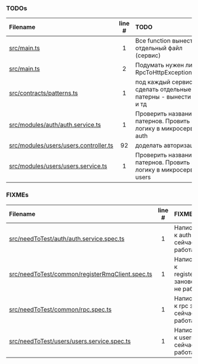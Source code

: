 ### TODOs
| Filename | line # | TODO |
|:------|:------:|:------|
| [src/main.ts](src/main.ts#L1) | 1 | Все function вынести в отдельный файл (сервис) |
| [src/main.ts](src/main.ts#L2) | 2 | Подумать нужен ли RpcToHttpExceptionFilter |
| [src/contracts/patterns.ts](src/contracts/patterns.ts#L1) | 1 | под каждый сервис сделать отдельные патерны - вынести auth и тд |
| [src/modules/auth/auth.service.ts](src/modules/auth/auth.service.ts#L1) | 1 | Проверить название патернов. Провить их логику в микросервисе auth |
| [src/modules/users/users.controller.ts](src/modules/users/users.controller.ts#L92) | 92 | доделать авторизацию |
| [src/modules/users/users.service.ts](src/modules/users/users.service.ts#L1) | 1 | Проверить название патернов. Провить их логику в микросервисе users |

### FIXMEs
| Filename | line # | FIXME |
|:------|:------:|:------|
| [src/needToTest/auth/auth.service.spec.ts](src/needToTest/auth/auth.service.spec.ts#L1) | 1 | Написать тесты к auth заново, сейчас не работают |
| [src/needToTest/common/registerRmqClient.spec.ts](src/needToTest/common/registerRmqClient.spec.ts#L1) | 1 | Написать тесты к registerRmqClient заново, сейчас не работают |
| [src/needToTest/common/rpc.spec.ts](src/needToTest/common/rpc.spec.ts#L1) | 1 | Написать тесты к rpc заново, сейчас не работают |
| [src/needToTest/users/users.service.spec.ts](src/needToTest/users/users.service.spec.ts#L1) | 1 | Написать тесты к users заново, сейчас не работают |
